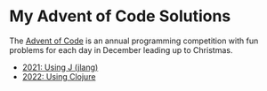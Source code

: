# My Advent of Code Solutions

The [Advent of Code](https://adventofcode.com) is an annual programming competition with fun problems for each day in December leading up to Christmas.

- [2021: Using J (jlang)](https://fputz.net/aoc2021)
- [2022: Using Clojure](https://fputz.net/aoc2022)